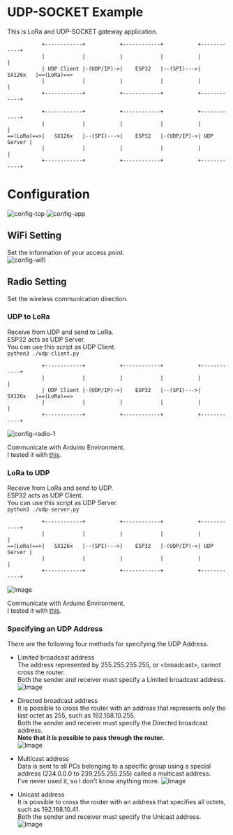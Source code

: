 # UDP-SOCKET Example   
This is LoRa and UDP-SOCKET gateway application.   
```
           +------------+           +------------+           +------------+
           |            |           |            |           |            |
           | UDP Client |-(UDP/IP)->|    ESP32   |--(SPI)--->|   SX126x   |==(LoRa)==>
           |            |           |            |           |            |
           +------------+           +------------+           +------------+

           +------------+           +------------+           +------------+
           |            |           |            |           |            |
==(LoRa)==>|   SX126x   |--(SPI)--->|    ESP32   |-(UDP/IP)->| UDP Server |
           |            |           |            |           |            |
           +------------+           +------------+           +------------+
```



# Configuration
![config-top](https://github.com/user-attachments/assets/d6e9f71b-471d-4e63-9c2d-d3eeeab0c7a2)
![config-app](https://github.com/user-attachments/assets/8fa7cf71-be12-4b00-a2ab-0e566be66d54)

## WiFi Setting
Set the information of your access point.   
![config-wifi](https://github.com/user-attachments/assets/2f8f4437-9fa5-4c67-8604-8c5ad1069db6)

## Radio Setting
Set the wireless communication direction.   

### UDP to LoRa
Receive from UDP and send to LoRa.   
ESP32 acts as UDP Server.   
You can use this script as UDP Client.   
```python3 ./udp-client.py```

```
           +------------+           +------------+           +------------+
           |            |           |            |           |            |
           | UDP Client |-(UDP/IP)->|    ESP32   |--(SPI)--->|   SX126x   |==(LoRa)==>
           |            |           |            |           |            |
           +------------+           +------------+           +------------+
```

![config-radio-1](https://github.com/user-attachments/assets/f4c3319f-2460-43a1-9a75-be1f366084c7)

Communicate with Arduino Environment.   
I tested it with [this](https://github.com/nopnop2002/esp-idf-sx126x/tree/main/ArduinoCode/Ra01S-RX).   

### LoRa to UDP
Receive from LoRa and send to UDP.   
ESP32 acts as UDP Client.   
You can use this script as UDP Server.   
```python3 ./udp-server.py```

```
           +------------+           +------------+           +------------+
           |            |           |            |           |            |
==(LoRa)==>|   SX126x   |--(SPI)--->|    ESP32   |-(UDP/IP)->| UDP Server |
           |            |           |            |           |            |
           +------------+           +------------+           +------------+
```

![Image](https://github.com/user-attachments/assets/b4cd0e2f-03db-4955-9b8d-1e63df720281)

Communicate with Arduino Environment.   
I tested it with [this](https://github.com/nopnop2002/esp-idf-sx126x/tree/main/ArduinoCode/Ra01S-TX).   

### Specifying an UDP Address   
There are the following four methods for specifying the UDP Address.   

- Limited broadcast address   
 The address represented by 255.255.255.255, or \<broadcast\>, cannot cross the router.   
 Both the sender and receiver must specify a Limited broadcast address.   
 ![Image](https://github.com/user-attachments/assets/63d021a4-1da1-48b7-8dd0-7099135d67f1)

- Directed broadcast address   
 It is possible to cross the router with an address that represents only the last octet as 255, such as 192.168.10.255.   
 Both the sender and receiver must specify the Directed broadcast address.   
 __Note that it is possible to pass through the router.__   
 ![Image](https://github.com/user-attachments/assets/76d09e05-617c-4c45-a4f9-ac058710557e)

- Multicast address   
 Data is sent to all PCs belonging to a specific group using a special address (224.0.0.0 to 239.255.255.255) called a multicast address.   
 I've never used it, so I don't know anything more.
 ![Image](https://github.com/user-attachments/assets/044592cb-bd82-4cde-95ab-e3335ae990ec)

- Unicast address   
 It is possible to cross the router with an address that specifies all octets, such as 192.168.10.41.   
 Both the sender and receiver must specify the Unicast address.
 ![Image](https://github.com/user-attachments/assets/1a3e8a5b-5c3e-4d18-b55f-9c5162ee3bba)

